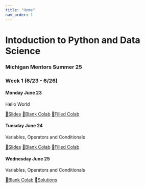 ```yaml
---
title: "Home"
nav_order: 1
---
```

# Intoduction to Python and Data Science
### Michigan Mentors Summer 25

### Week 1 (6/23 - 6/26)
#### Monday June 23
Hello World

[📜Slides](https://docs.google.com/presentation/d/1G0ubaUQBtH_Z0I1ymuxeSGkN-n3aEkA4) [📄Blank Colab](https://colab.research.google.com/drive/1j137qsckIWSMafGc3hMvO2N3gMr0HofZ) [📝Filled Colab](https://colab.research.google.com/drive/1F6tcqpwqlo4De3b7_zH_4sz8at4vf43g)

#### Tuesday June 24
Variables, Operators and Conditionals

[📜Slides](https://docs.google.com/presentation/d/1BTZPDxPLZqnnunDJzuD7BDwfUWGmg4Cc) [📄Blank Colab](https://colab.research.google.com/drive/17KqADN9keBSl4b1-TsUnlS0kItr9oiOb) [📝Filled Colab](https://colab.research.google.com/drive/1zIqXLcrAUxfoJzSvCQbBfVZWxd-Q2Oln)

#### Wednesday June 25
Variables, Operators and Conditionals

[📄Blank Colab](https://colab.research.google.com/drive/1oY58IzLCdmXLPot-E2Zvpmd4P5ekX2Zw#scrollTo=-pDrlxDW7U4o) [📝Solutions](https://colab.research.google.com/drive/19n8evQI3zzwpdoAyy-UByOo3G5HyXcJY)